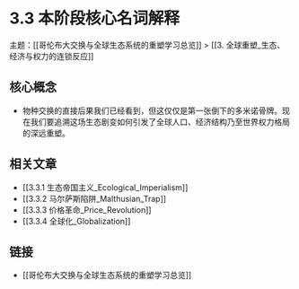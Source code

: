 # 3.3 本阶段核心名词解释

主题：[[哥伦布大交换与全球生态系统的重塑学习总览]] > [[3. 全球重塑_生态、经济与权力的连锁反应]]

## 核心概念

- 物种交换的直接后果我们已经看到，但这仅仅是第一张倒下的多米诺骨牌。现在我们要追溯这场生态剧变如何引发了全球人口、经济结构乃至世界权力格局的深远重塑。

## 相关文章

- [[3.3.1 生态帝国主义_Ecological_Imperialism]]
- [[3.3.2 马尔萨斯陷阱_Malthusian_Trap]]
- [[3.3.3 价格革命_Price_Revolution]]
- [[3.3.4 全球化_Globalization]]

## 链接

- [[哥伦布大交换与全球生态系统的重塑学习总览]]
